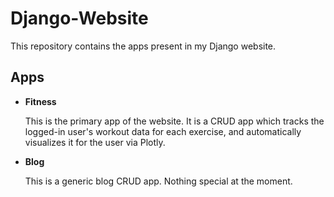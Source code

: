 # Django-Website

This repository contains the apps present in my Django website.

## Apps

- **Fitness**

  This is the primary app of the website. It is a CRUD app which tracks the logged-in user's workout data for each exercise, and automatically visualizes it for the user via Plotly.
- **Blog**

  This is a generic blog CRUD app. Nothing special at the moment.
